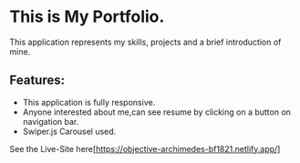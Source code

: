# This is **My Portfolio**.
This application represents my skills, projects and a brief introduction of mine.

## Features:
- This application is fully responsive.
- Anyone interested about me,can see resume by clicking on a button on navigation bar.
- Swiper.js Carousel used.

See the Live-Site here[https://objective-archimedes-bf1821.netlify.app/]